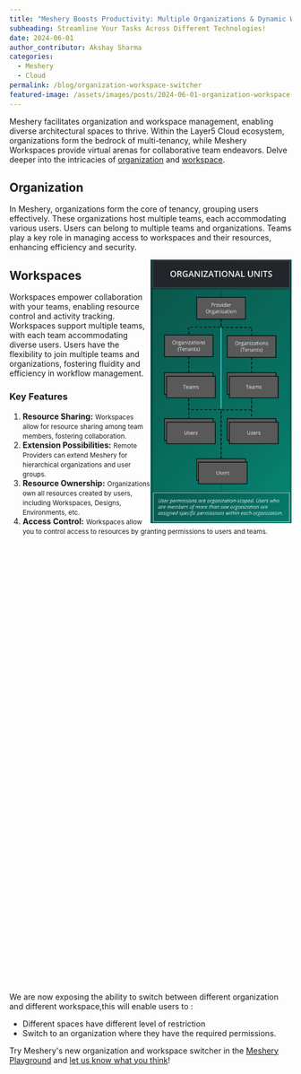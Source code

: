 ```yaml
---
title: "Meshery Boosts Productivity: Multiple Organizations & Dynamic Workspaces!"
subheading: Streamline Your Tasks Across Different Technologies!
date: 2024-06-01
author_contributor: Akshay Sharma
categories: 
  - Meshery
  - Cloud
permalink: /blog/organization-workspace-switcher
featured-image: /assets/images/posts/2024-06-01-organization-workspace-switcher/organization-workspace-switcher.png
---
```


Meshery facilitates organization and workspace management, enabling diverse architectural spaces to thrive. Within the Layer5 Cloud ecosystem, organizations form the bedrock of multi-tenancy, while Meshery Workspaces provide virtual arenas for collaborative team endeavors. Delve deeper into the intricacies of <a href="https://docs.layer5.io/cloud/identity/organizations/" target="_blank">organization</a> and <a href="https://docs.layer5.io/cloud/spaces" target="_blank">workspace</a>.


## Organization
In Meshery, organizations form the core of tenancy, grouping users effectively. These organizations host multiple teams, each accommodating various users. Users can belong to multiple teams and organizations. Teams play a key role in managing access to workspaces and their resources, enhancing efficiency and security.

<img alt="Org" src="/assets/images/posts/2024-06-01-organization-workspace-switcher/organization_units.svg" width="50%" align="right" />

## Workspaces
Workspaces empower collaboration with your teams, enabling resource control and activity tracking. Workspaces support multiple teams, with each team accommodating diverse users. Users have the flexibility to join multiple teams and organizations, fostering fluidity and efficiency in workflow management.


### Key Features
1. **Resource Sharing:** <small>Workspaces allow for resource sharing among team members, fostering collaboration.</small>
2. **Extension Possibilities:** <small>Remote Providers can extend Meshery for hierarchical organizations and user groups.</small>
3. **Resource Ownership:** <small>Organizations own all resources created by users, including Workspaces, Designs, Environments, etc.</small>
4. **Access Control:** <small>Workspaces allow you to control access to resources by granting permissions to users and teams.</small>

<div style="margin:10rem 5rem 0rem 0rem;">
<!-- Learn more at https://docs.layer5.io/meshmap/designer/export-designs/#exporting-as-embedding -->
<div id="embedded-design-538d1bc7-ddd1-40f4-9ea6-4133799820d7" style="height:40rem; color:var(--color-secondary-dark);"></div>
<!-- assets/images/posts/2024-05-14-organization-workspace-switcher/embedded-design-invite-based-loop.js -->
<script src="/assets/images/posts/2024-06-01-organization-workspace-switcher/embedded-design-invite-based-loop.js" type="module" ></script>
</div>

We are now exposing the ability to switch between different organization and different workspace,this will enable users to :

- Different spaces have different level of restriction 
- Switch to an organization where they have the required permissions.

Try Meshery's new organization and workspace switcher in the [Meshery Playground](https://play.meshery.io) and [let us know what you think](https://meshery.io/subscribe)!

